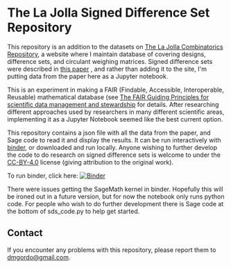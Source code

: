 # The La Jolla Signed Difference Set Repository

This repository is an addition to the datasets on [The La Jolla
Combinatorics Repository](https://dmgordon.org), a website where I
maintain database of covering designs, difference sets, and circulant
weighing matrices.  Signed difference sets were described in [this
paper](https://arxiv.org) , and rather than adding it to the site, I'm
putting data from the paper here as a Jupyter notebook.  

This is an experiment in making a FAIR (Findable, Accessible,
Interoperable, Reusable) mathematical database (see [The FAIR Guiding
Principles for scientific data management and
stewardship](https://doi.org/10.1038/sdata.2016.18) for details.
After researching different approaches used by researchers in
many different scientific areas, implementing it as a Jupyter Notebook
seemed like the best current option.

This repository contains a json file with all the data from the paper,
and Sage code to read it and display the results.  It can be run
interactively with [binder](https://mybinder.org), or downloaded and
run locally.  Anyone wishing to further develop the code to do
research on signed difference sets is welcome to under the [CC-BY-4.0](https://creativecommons.org/licenses/by/4.0)
license (giving attribution to the original work).

To run binder, click here: [![Binder](https://mybinder.org/badge_logo.svg)](https://mybinder.org/v2/gh/dmgordo/signed-difference-sets/master?filepath=signed_difference_sets.ipynb)

There were issues getting the SageMath kernel in binder. Hopefully
this will be ironed out in a future version, but for now the notebook
only runs python code.  For people who wish to do further development
there is Sage code at the bottom of sds_code.py to help get started.

## Contact 
If you encounter any problems with this repository, please report them
to <dmgordo@gmail.com>.
